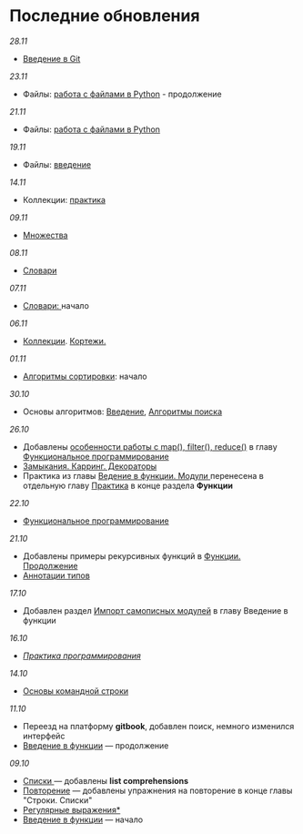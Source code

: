 # Последние обновления

_28.11_

* [Введение в Git](sistemy-kontrolya-versii/vvedenie-v-git.md)

_23.11_

* Файлы: [работа с файлами в Python](faily/rabota-s-failami-v-python.md) - продолжение

_21.11_

* Файлы: [работа с файлами в Python](faily/rabota-s-failami-v-python.md)

_19.11_

* Файлы: [введение](faily/vvedenie.md)

_14.11_

* Коллекции: [практика](kollekcii/praktika.md)

_09.11_

* [Множества](kollekcii/mnozhestva.md)

_08.11_

* [Словари](kollekcii/slovari.md)

_07.11_

* [Словари: ](kollekcii/slovari.md)начало

_06.11_

* [Коллекции](broken-reference). [Кортежи.](kollekcii/kortezhi.md)

_01.11_

* [Алгоритмы сортировки](osnovy-algoritmov/algoritmy-sortirovki.md): начало

_30.10_

* Основы алгоритмов: [Введение](osnovy-algoritmov/vvedenie.md), [Алгоритмы поиска](osnovy-algoritmov/algoritmy-poiska.md)

_26.10_

* Добавлены [особенности работы с map(), filter(), reduce()](funkcii/funkcionalnoe-programmirovanie.md#osobennosti-obektov-map-filter-reduce) в главу [Функциональное программирование](funkcii/funkcionalnoe-programmirovanie.md)
* [Замыкания. Карринг. Декораторы](funkcii/funkcionalnoe-programmirovanie-2.0.md)
* Практика из главы [Ведение в функции. Модули ](funkcii/vvedenie-v-funkcii.md)перенесена в отдельную главу [Практика](funkcii/praktika.md) в конце раздела **Функции**

_22.10_

* [Функциональное программирование](funkcii/funkcionalnoe-programmirovanie.md)

_21.10_

* Добавлены примеры рекурсивных функций в [Функции. Продолжение](funkcii/funkcii-2.0.md)
* [Аннотации типов](praktika-programmirovaniya/annotacii-tipov.md)

_17.10_

* Добавлен раздел [Импорт самописных модулей](funkcii/vvedenie-v-funkcii.md#import-samopisnykh-modulei) в главу Введение в функции

_16.10_

* [_Практика программирования_](broken-reference)

_14.10_

* [Основы командной строки](vvedenie-v-python/osnovy-komandnoi-stroki.md)

_11.10_

* Переезд на платформу **gitbook**, добавлен поиск, немного изменился интерфейс
* [Введение в функции](funkcii/vvedenie-v-funkcii.md) — продолжение

_09.10_

* [Списки ](stroki.-spiski/spiski.md)— добавлены **list comprehensions**
* [Повторение](stroki.-spiski/povtorenie.md) — добавлены упражнения на повторение в конце главы "Строки. Списки"
* [Регулярные выражения\*](stroki.-spiski/regulyarnye-vyrazheniya-regex.md)
* [Введение в функции](funkcii/vvedenie-v-funkcii.md) — начало
